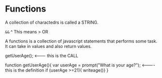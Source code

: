 # Functions #

A collection of charactedrs is called a STRING.

``` && ```
^ This means > OR

A functions is a collection of javascript statements that performs some task. It can take in values and also return values.

getUserAge(); <--- this is the CALL

function getUserAge(){
var userAge = prompt("What is your age?"); <---- this is the definition
if (userAge >=21){
writeage()}
}
